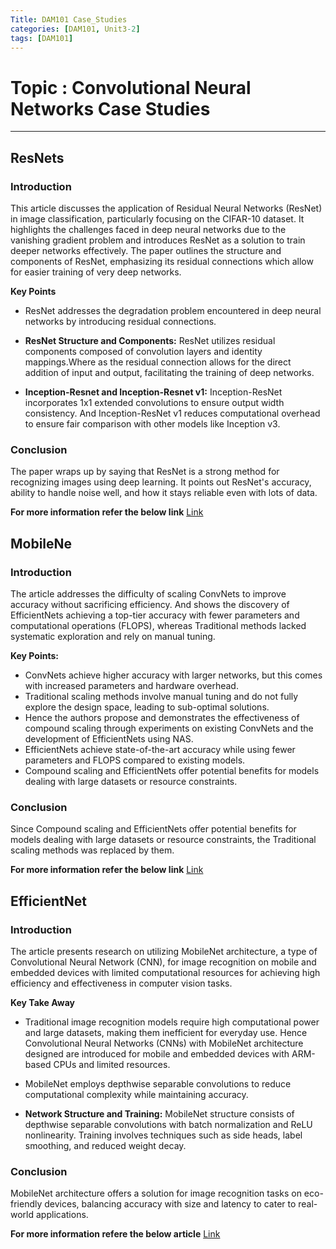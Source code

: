```yaml
---
Title: DAM101 Case_Studies
categories: [DAM101, Unit3-2]
tags: [DAM101]
---
```


# Topic : Convolutional Neural Networks Case Studies
----

## ResNets 
### Introduction
This article discusses the application of Residual Neural Networks (ResNet) in image classification, particularly focusing on the CIFAR-10 dataset. It highlights the challenges faced in deep neural networks due to the vanishing gradient problem and introduces ResNet as a solution to train deeper networks effectively. The paper outlines the structure and components of ResNet, emphasizing its residual connections which allow for easier training of very deep networks.

**Key Points**
- ResNet addresses the degradation problem encountered in deep neural networks by introducing residual connections.

- **ResNet Structure and Components:**
ResNet utilizes residual components composed of convolution layers and identity mappings.Where as the residual connection allows for the direct addition of input and output, facilitating the training of deep networks.

- **Inception-Resnet and Inception-Resnet v1:**
Inception-ResNet incorporates 1x1 extended convolutions to ensure output width consistency. And Inception-ResNet v1 reduces computational overhead to ensure fair comparison with other models like Inception v3.

### Conclusion
The paper wraps up by saying that ResNet is a strong method for recognizing images using deep learning. It points out ResNet's accuracy, ability to handle noise well, and how it stays reliable even with lots of data.

**For more information refer the below link**
[Link](https://www.researchgate.net/publication/346212393_Image_classification_based_on_RESNET.org)

## MobileNe
### Introduction
The article addresses the difficulty of scaling ConvNets to improve accuracy without sacrificing efficiency. And shows the discovery of EfficientNets achieving a top-tier accuracy with fewer parameters and computational operations (FLOPS), whereas Traditional methods lacked systematic exploration and rely on manual tuning.

**Key Points:**
- ConvNets achieve higher accuracy with larger networks, but this comes with increased parameters and hardware overhead.
- Traditional scaling methods involve manual tuning and do not fully explore the design space, leading to sub-optimal solutions.
- Hence the authors propose and demonstrates the effectiveness of compound scaling through experiments on existing ConvNets and the development of EfficientNets using NAS.
- EfficientNets achieve state-of-the-art accuracy while using fewer parameters and FLOPS compared to existing models.
- Compound scaling and EfficientNets offer potential benefits for models dealing with large datasets or resource constraints.

### Conclusion
Since Compound scaling and EfficientNets offer potential benefits for models dealing with large datasets or resource constraints, the Traditional scaling methods was replaced by them.

**For more information refer the below link**
[Link](https://indico.cern.ch/event/974335/contributions/4102772/attachments/2139841/3609007/ML_Journal_mPP_121120_MT.pdf.org)


## EfficientNet
### Introduction
The article presents research on utilizing MobileNet architecture, a type of Convolutional Neural Network (CNN), for image recognition on mobile and embedded devices with limited computational resources for achieving high efficiency and effectiveness in computer vision tasks.

**Key Take Away**
- Traditional image recognition models require high computational power and large datasets, making them inefficient for everyday use. Hence  Convolutional Neural Networks (CNNs) with MobileNet architecture designed are introduced for mobile and embedded devices with ARM-based CPUs and limited resources.

- MobileNet employs depthwise separable convolutions to reduce computational complexity while maintaining accuracy.

- **Network Structure and Training:** MobileNet structure consists of depthwise separable convolutions with batch normalization and ReLU nonlinearity. Training involves techniques such as side heads, label smoothing, and reduced weight decay.

### Conclusion
MobileNet architecture offers a solution for image recognition tasks on eco-friendly devices, balancing accuracy with size and latency to cater to real-world applications.

**For more information refere the below article**
[Link](https://www.researchgate.net/publication/339806434_Efficient_mobilenet_architecture_as_image_recognition_on_mobile_and_embedded_devices.org)


